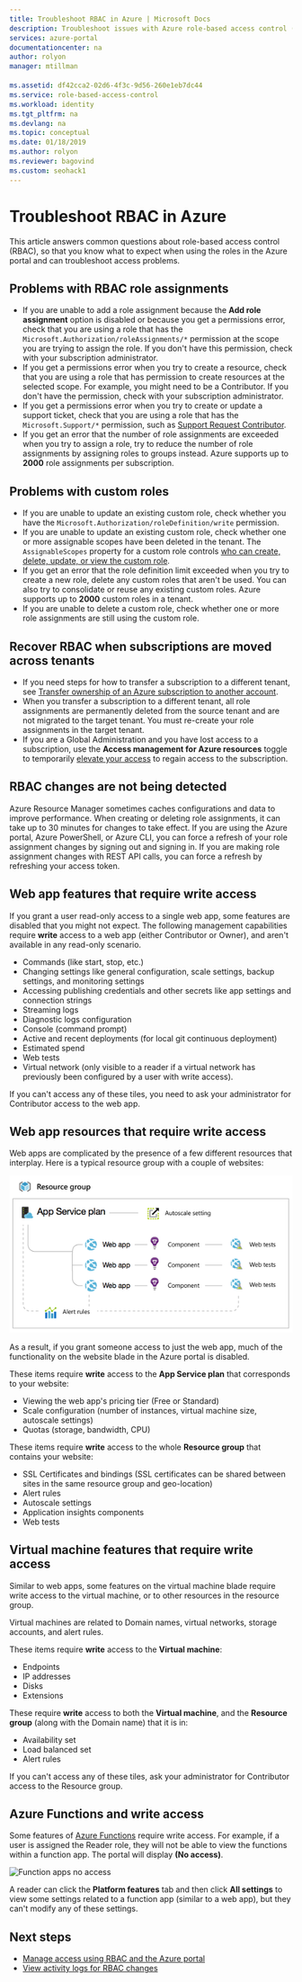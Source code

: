 ```yaml
---
title: Troubleshoot RBAC in Azure | Microsoft Docs
description: Troubleshoot issues with Azure role-based access control (RBAC).
services: azure-portal
documentationcenter: na
author: rolyon
manager: mtillman

ms.assetid: df42cca2-02d6-4f3c-9d56-260e1eb7dc44
ms.service: role-based-access-control
ms.workload: identity
ms.tgt_pltfrm: na
ms.devlang: na
ms.topic: conceptual
ms.date: 01/18/2019
ms.author: rolyon
ms.reviewer: bagovind
ms.custom: seohack1
---
```

# Troubleshoot RBAC in Azure

This article answers common questions about role-based access control (RBAC), so that you know what to expect when using the roles in the Azure portal and can troubleshoot access problems.

## Problems with RBAC role assignments

- If you are unable to add a role assignment because the **Add role assignment** option is disabled or because you get a permissions error, check that you are using a role that has the `Microsoft.Authorization/roleAssignments/*` permission at the scope you are trying to assign the role. If you don't have this permission, check with your subscription administrator.
- If you get a permissions error when you try to create a resource, check that you are using a role that has permission to create resources at the selected scope. For example, you might need to be a Contributor. If you don't have the permission, check with your subscription administrator.
- If you get a permissions error when you try to create or update a support ticket, check that you are using a role that has the `Microsoft.Support/*` permission, such as [Support Request Contributor](built-in-roles.md#support-request-contributor).
- If you get an error that the number of role assignments are exceeded when you try to assign a role, try to reduce the number of role assignments by assigning roles to groups instead. Azure supports up to **2000** role assignments per subscription.

## Problems with custom roles

- If you are unable to update an existing custom role, check whether you have the `Microsoft.Authorization/roleDefinition/write` permission.
- If you are unable to update an existing custom role, check whether one or more assignable scopes have been deleted in the tenant. The `AssignableScopes` property for a custom role controls [who can create, delete, update, or view the custom role](custom-roles.md#who-can-create-delete-update-or-view-a-custom-role).
- If you get an error that the role definition limit exceeded when you try to create a new role, delete any custom roles that aren't be used. You can also try to consolidate or reuse any existing custom roles. Azure supports up to **2000** custom roles in a tenant.
- If you are unable to delete a custom role, check whether one or more role assignments are still using the custom role.

## Recover RBAC when subscriptions are moved across tenants

- If you need steps for how to transfer a subscription to a different tenant, see [Transfer ownership of an Azure subscription to another account](../billing/billing-subscription-transfer.md).
- When you transfer a subscription to a different tenant, all role assignments are permanently deleted from the source tenant and are not migrated to the target tenant. You must re-create your role assignments in the target tenant.
- If you are a Global Administration and you have lost access to a subscription, use the **Access management for Azure resources** toggle to temporarily [elevate your access](elevate-access-global-admin.md) to regain access to the subscription.

## RBAC changes are not being detected

Azure Resource Manager sometimes caches configurations and data to improve performance. When creating or deleting role assignments, it can take up to 30 minutes for changes to take effect. If you are using the Azure portal, Azure PowerShell, or Azure CLI, you can force a refresh of your role assignment changes by signing out and signing in. If you are making role assignment changes with REST API calls, you can force a refresh by refreshing your access token.

## Web app features that require write access

If you grant a user read-only access to a single web app, some features are disabled that you might not expect. The following management capabilities require **write** access to a web app (either Contributor or Owner), and aren't available in any read-only scenario.

* Commands (like start, stop, etc.)
* Changing settings like general configuration, scale settings, backup settings, and monitoring settings
* Accessing publishing credentials and other secrets like app settings and connection strings
* Streaming logs
* Diagnostic logs configuration
* Console (command prompt)
* Active and recent deployments (for local git continuous deployment)
* Estimated spend
* Web tests
* Virtual network (only visible to a reader if a virtual network has previously been configured by a user with write access).

If you can't access any of these tiles, you need to ask your administrator for Contributor access to the web app.

## Web app resources that require write access

Web apps are complicated by the presence of a few different resources that interplay. Here is a typical resource group with a couple of websites:

![Web app resource group](./media/troubleshooting/website-resource-model.png)

As a result, if you grant someone access to just the web app, much of the functionality on the website blade in the Azure portal is disabled.

These items require **write** access to the **App Service plan** that corresponds to your website:  

* Viewing the web app's pricing tier (Free or Standard)  
* Scale configuration (number of instances, virtual machine size, autoscale settings)  
* Quotas (storage, bandwidth, CPU)  

These items require **write** access to the whole **Resource group** that contains your website:  

* SSL Certificates and bindings (SSL certificates can be shared between sites in the same resource group and geo-location)  
* Alert rules  
* Autoscale settings  
* Application insights components  
* Web tests  

## Virtual machine features that require write access

Similar to web apps, some features on the virtual machine blade require write access to the virtual machine, or to other resources in the resource group.

Virtual machines are related to Domain names, virtual networks, storage accounts, and alert rules.

These items require **write** access to the **Virtual machine**:

* Endpoints  
* IP addresses  
* Disks  
* Extensions  

These require **write** access to both the **Virtual machine**, and the **Resource group** (along with the Domain name) that it is in:  

* Availability set  
* Load balanced set  
* Alert rules  

If you can't access any of these tiles, ask your administrator for Contributor access to the Resource group.

## Azure Functions and write access

Some features of [Azure Functions](../azure-functions/functions-overview.md) require write access. For example, if a user is assigned the Reader role, they will not be able to view the functions within a function app. The portal will display **(No access)**.

![Function apps no access](./media/troubleshooting/functionapps-noaccess.png)

A reader can click the **Platform features** tab and then click **All settings** to view some settings related to a function app (similar to a web app), but they can't modify any of these settings.

## Next steps
* [Manage access using RBAC and the Azure portal](role-assignments-portal.md)
* [View activity logs for RBAC changes](change-history-report.md)

